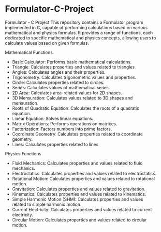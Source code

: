 # Formulator-C-Project
Formulator - C Project
This repository contains a Formulator program implemented in C, capable of performing calculations based on various mathematical and physics formulas. It provides a range of functions, each dedicated to specific mathematical and physics concepts, allowing users to calculate values based on given formulas.

Mathematical Functions 
- Basic Calculator: Performs basic mathematical calculations.
- Triangle: Calculates properties and values related to triangles.
- Angles: Calculates angles and their properties.
- Trigonometry: Calculates trigonometric values and properties.
- Circle: Calculates properties related to circles.
- Series: Calculates values of mathematical series.
- 2D Area: Calculates area-related values for 2D shapes.
- 3D Mensuration: Calculates values related to 3D shapes and mensuration.
- Roots of Quadratic Equation: Calculates the roots of a quadratic equation.
- Linear Equation: Solves linear equations.
- Matrix Operations: Performs operations on matrices.
- Factorization: Factors numbers into prime factors.
- Coordinate Geometry: Calculates properties related to coordinate geometry.
- Lines: Calculates properties related to lines.


Physics Functions
- Fluid Mechanics: Calculates properties and values related to fluid mechanics.
- Electrostatics: Calculates properties and values related to electrostatics.
- Rotational Motion: Calculates properties and values related to rotational motion.
- Gravitation: Calculates properties and values related to gravitation.
- Kinematics: Calculates properties and values related to kinematics.
- Simple Harmonic Motion (SHM): Calculates properties and values related to simple harmonic motion.
- Current Electricity: Calculates properties and values related to current electricity.
- Circular Motion: Calculates properties and values related to circular motion.
